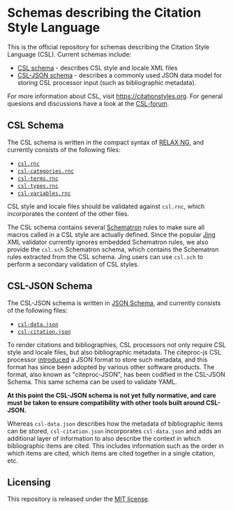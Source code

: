 # Schemas describing the Citation Style Language

<!--
When editing this file, use line breaks to separate sentences or phrases, rather than wrapping the text at a fixed character count.
This helps git produce clean diffs and keeps reflowing to minimum.
More info at https://rhodesmill.org/brandon/2012/one-sentence-per-line/
-->

This is the official repository for schemas describing the Citation Style Language (CSL).
Current schemas include:

* [CSL schema](#csl-schema) - describes CSL style and locale XML files
* [CSL-JSON schema](#csl-json-schema) -
  describes a commonly used JSON data model for storing CSL processor input
  (such as bibliographic metadata).

For more information about CSL, visit <https://citationstyles.org>.
For general quesions and discussions have a look at the [CSL-forum](https://discourse.citationstyles.org/).

## CSL Schema

The CSL schema is written in the compact syntax of [RELAX NG](http://relaxng.org/), 
and currently consists of the following files:

* [`csl.rnc`](schemas/styles/csl.rnc)
* [`csl-categories.rnc`](schemas/styles/csl-categories.rnc)
* [`csl-terms.rnc`](schemas/styles/csl-terms.rnc)
* [`csl-types.rnc`](schemas/styles/csl-types.rnc)
* [`csl-variables.rnc`](schemas/styles/csl-variables.rnc)

CSL style and locale files should be validated against `csl.rnc`,
which incorporates the content of the other files.

The CSL schema contains several [Schematron](http://www.schematron.com/) rules to make sure all macros called in a CSL style are actually defined.
Since the popular [Jing](https://github.com/relaxng/jing-trang) XML validator currently ignores embedded Schematron rules, 
we also provide the `csl.sch` Schematron schema, which contains the Schematron rules extracted from the CSL schema.
Jing users can use `csl.sch` to perform a secondary validation of CSL styles.

## CSL-JSON Schema

The CSL-JSON schema is written in [JSON Schema](http://json-schema.org/), 
and currently consists of the following files:

* [`csl-data.json`](schemas/input/csl-data.json)
* [`csl-citation.json`](schemas/input/csl-citation.json)

To render citations and bibliographies, CSL processors not only require CSL style and locale files, but also bibliographic metadata.
The citeproc-js CSL processor [introduced](http://gsl-nagoya-u.net/http/pub/citeproc-doc.html#data-input) a JSON format to store such metadata, 
and this format has since been adopted by various other software products.
The format, also known as "citeproc-JSON", has been codified in the CSL-JSON Schema. This same schema can be used to validate YAML.

**At this point the CSL-JSON schema is not yet fully normative, and care must be taken to ensure compatibility with other tools built around CSL-JSON.**

Whereas `csl-data.json` describes how the metadata of bibliographic items can be stored, 
`csl-citation.json` incorporates `csl-data.json` and adds an additional layer of information to also describe the context in which bibliographic items are cited.
This includes information such as the order in which items are cited, 
which items are cited together in a single citation, etc.

## Licensing

This repository is released under the [MIT license](LICENSE.txt).
